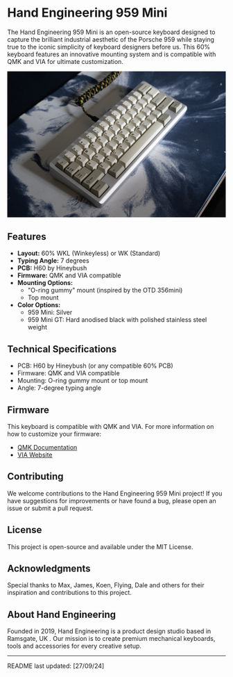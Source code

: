 # Hand Engineering 959 Mini

The Hand Engineering 959 Mini is an open-source keyboard designed to capture the brilliant industrial aesthetic of the Porsche 959 while staying true to the iconic simplicity of keyboard designers before us. This 60% keyboard features an innovative mounting system and is compatible with QMK and VIA for ultimate customization.

![Hand Engineering 959 Mini Keyboard](959-mini.jpg)

## Features

- **Layout:** 60% WKL (Winkeyless) or WK (Standard)
- **Typing Angle:** 7 degrees
- **PCB:** H60 by Hineybush
- **Firmware:** QMK and VIA compatible
- **Mounting Options:**
  - "O-ring gummy" mount (inspired by the OTD 356mini)
  - Top mount
- **Color Options:**
  - 959 Mini: Silver
  - 959 Mini GT: Hard anodised black with polished stainless steel weight

## Technical Specifications

- PCB: H60 by Hineybush (or any compatible 60% PCB)
- Firmware: QMK and VIA compatible
- Mounting: O-ring gummy mount or top mount
- Angle: 7-degree typing angle


## Firmware

This keyboard is compatible with QMK and VIA. For more information on how to customize your firmware:

- [QMK Documentation](https://docs.qmk.fm/)
- [VIA Website](https://caniusevia.com/)

## Contributing

We welcome contributions to the Hand Engineering 959 Mini project! If you have suggestions for improvements or have found a bug, please open an issue or submit a pull request.

## License

This project is open-source and available under the MIT License.

## Acknowledgments

Special thanks to Max, James, Koen, Flying, Dale and others for their inspiration and contributions to this project.

## About Hand Engineering

Founded in 2019, Hand Engineering is a product design studio based in Ramsgate, UK . Our mission is to create premium mechanical keyboards, tools and accessories for every creative setup.

---

README last updated: [27/09/24]
